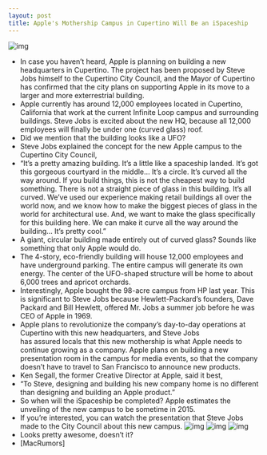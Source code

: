 ```yaml
---
layout: post
title: Apple's Mothership Campus in Cupertino Will Be an iSpaceship
---
```

![img](http://media.idownloadblog.com/wp-content/uploads/2011/06/iSpaceship.png)
* In case you haven’t heard, Apple is planning on building a new headquarters in Cupertino. The project has been proposed by Steve Jobs himself to the Cupertino City Council, and the Mayor of Cupertino has confirmed that the city plans on supporting Apple in its move to a larger and more exterrestrial building.
* Apple currently has around 12,000 employees located in Cupertino, California that work at the current Infinite Loop campus and surrounding buildings. Steve Jobs is excited about the new HQ, because all 12,000 employees will finally be under one (curved glass) roof.
* Did we mention that the building looks like a UFO?
* Steve Jobs explained the concept for the new Apple campus to the Cupertino City Council,
* “It’s a pretty amazing building. It’s a little like a spaceship landed. It’s got this gorgeous courtyard in the middle… It’s a circle. It’s curved all the way around. If you build things, this is not the cheapest way to build something. There is not a straight piece of glass in this building. It’s all curved. We’ve used our experience making retail buildings all over the world now, and we know how to make the biggest pieces of glass in the world for architectural use. And, we want to make the glass specifically for this building here. We can make it curve all the way around the building… It’s pretty cool.”
* A giant, circular building made entirely out of curved glass? Sounds like something that only Apple would do.
* The 4-story, eco-friendly building will house 12,000 employees and have underground parking. The entire campus will generate its own energy. The center of the UFO-shaped structure will be home to about 6,000 trees and apricot orchards.
* Interestingly, Apple bought the 98-acre campus from HP last year. This is significant to Steve Jobs because Hewlett-Packard’s founders, Dave Packard and Bill Hewlett, offered Mr. Jobs a summer job before he was CEO of Apple in 1969.
* Apple plans to revolutionize the company’s day-to-day operations at Cupertino with this new headquarters, and Steve Jobs has assured locals that this new mothership is what Apple needs to continue growing as a company. Apple plans on building a new presentation room in the campus for media events, so that the company doesn’t have to travel to San Francisco to announce new products.
* Ken Segall, the former Creative Director at Apple, said it best,
* “To Steve, designing and building his new company home is no different than designing and building an Apple product.”
* So when will the iSpaceship be completed? Apple estimates the unveiling of the new campus to be sometime in 2015.
* If you’re interested, you can watch the presentation that Steve Jobs made to the City Council about this new campus.
![img](http://media.idownloadblog.com/wp-content/uploads/2011/06/new-Apple-campus.png)
![img](http://media.idownloadblog.com/wp-content/uploads/2011/06/maps-view-iSpaceship.png)
![img](http://media.idownloadblog.com/wp-content/uploads/2011/06/Apple-campus-concept.png)
* Looks pretty awesome, doesn’t it?
* [MacRumors]

